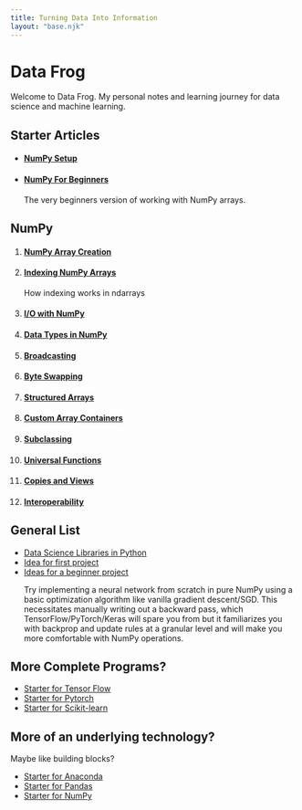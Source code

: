 ```yaml
---
title: Turning Data Into Information
layout: "base.njk"
---
```

<h1>Data Frog</h1>
<p>Welcome to Data Frog. My personal notes and learning journey for data science and machine learning.</p>
<h2>Starter Articles</h2>
<ul>
    <li>
        <h4><a href="./numpy/setup">NumPy Setup</a></h4>
    </li>
    <li>
        <h4><a href="./numpy/beginners">NumPy For Beginners</a></h4>
        <p>The very beginners version of working with NumPy arrays.</p>
    </li>
</ul>
<h2>NumPy</h2>
<ol>
    <li>
        <h4><a href="./numpy/1_create_array">NumPy Array Creation</a></h4>
    </li>
    <li>
        <h4><a href="./numpy/2_index_ndarrays">Indexing NumPy Arrays</a></h4>
        <p>How indexing works in ndarrays</p>
    </li>
    <li>
        <h4><a href="./numpy/3_io_numpy">I/O with NumPy</a></h4>
    </li>
    <li>
        <h4><a href="./numpy/4_data_types">Data Types in NumPy</a></h4>
    </li>
    <li>
        <h4><a href="./numpy/5_broadcasting">Broadcasting</a></h4>
    </li>
    <li>
        <h4><a href="./numpy/6_byte_swapping">Byte Swapping</a></h4>
    </li>
    <li>
        <h4><a href="./numpy/7_structured_arrays">Structured Arrays</a></h4>
    </li>
    <li>
        <h4><a href="./numpy/8_custom_array_containers">Custom Array Containers</a></h4>
    </li>
    <li>
        <h4><a href="./numpy/9_subclassing">Subclassing</a></h4>
    </li>
    <li>
        <h4><a href="./numpy/10_universal_functions">Universal Functions</a></h4>
    </li>
    <li>
        <h4><a href="./numpy/11_copies_views">Copies and Views</a></h4>
    </li>
    <li>
        <h4><a href="./numpy/12_interoperability">Interoperability</a></h4>
    </li>
</ol>

<h2>General List</h2>
<ul>
    <li>
        <a href="./data_science_software_list">Data Science Libraries in Python</a>
    </li>
    <li>
        <a href="https://www.youtube.com/watch?v=o64FV-ez6Gw">Idea for first project</a>
    </li>
    <li>
        <a href="https://www.reddit.com/r/Python/comments/a925bi/projects_for_numpypandas_novice/">Ideas for a beginner project</a>
        <p>Try implementing a neural network from scratch in pure NumPy using a basic optimization algorithm like vanilla gradient descent/SGD. This necessitates manually writing out a backward pass, which TensorFlow/PyTorch/Keras will spare you from but it familiarizes you with backprop and update rules at a granular level and will make you more comfortable with NumPy operations.</p>
    </li>
</ul>
<h2>More Complete Programs?</h2>
<ul>
    <li>
        <a href="./start_tensor_flow">Starter for Tensor Flow</a>
    </li>
    <li>
        <a href="./start_pytorch">Starter for Pytorch</a>
    </li>
    <li>
        <a href="./start_scikit_learn">Starter for Scikit-learn</a>
    </li>
</ul>
<h2>More of an underlying technology?</h2>
<p>Maybe like building blocks?</p>
<ul>
    <li>
        <a href="./start_anaconda">Starter for Anaconda</a>
    </li>
    <li>
        <a href="./start_pandas">Starter for Pandas</a>
    </li>
    <li>
        <a href="./start_numpy">Starter for NumPy</a>
    </li>
</ul>